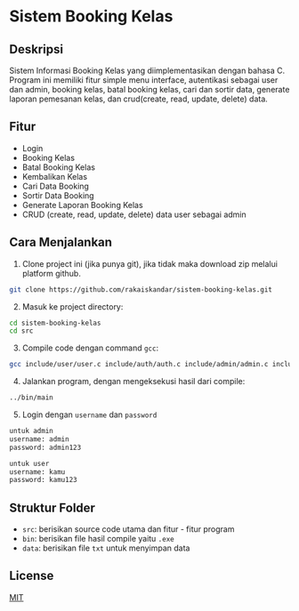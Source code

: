# Sistem Booking Kelas

## Deskripsi

Sistem Informasi Booking Kelas yang diimplementasikan dengan bahasa C. Program ini memiliki fitur simple menu interface, autentikasi sebagai user dan admin, booking kelas, batal booking kelas, cari dan sortir data, generate laporan pemesanan kelas, dan crud(create, read, update, delete) data.

## Fitur 
- Login
- Booking Kelas
- Batal Booking Kelas
- Kembalikan Kelas
- Cari Data Booking 
- Sortir Data Booking
- Generate Laporan Booking Kelas
- CRUD (create, read, update, delete) data user sebagai admin

## Cara Menjalankan
1. Clone project ini (jika punya git), jika tidak maka download zip melalui platform github.

```bash
git clone https://github.com/rakaiskandar/sistem-booking-kelas.git
```

2. Masuk ke project directory:

```bash
cd sistem-booking-kelas
cd src
```

3. Compile code dengan command `gcc`:

```bash
gcc include/user/user.c include/auth/auth.c include/admin/admin.c include/utils/utils.c main.c -o ../bin/main
```

4. Jalankan program, dengan mengeksekusi hasil dari compile:

```bash
../bin/main
```
5. Login dengan `username` dan `password`
```bash
untuk admin
username: admin
password: admin123

untuk user
username: kamu
password: kamu123
```
## Struktur Folder

- `src`: berisikan source code utama dan fitur - fitur program
- `bin`: berisikan file hasil compile yaitu `.exe`
- `data`: berisikan file `txt` untuk menyimpan data 

## License

[MIT](https://github.com/rakaiskandar/sistem-booking-kelas/blob/main/LICENSE)
